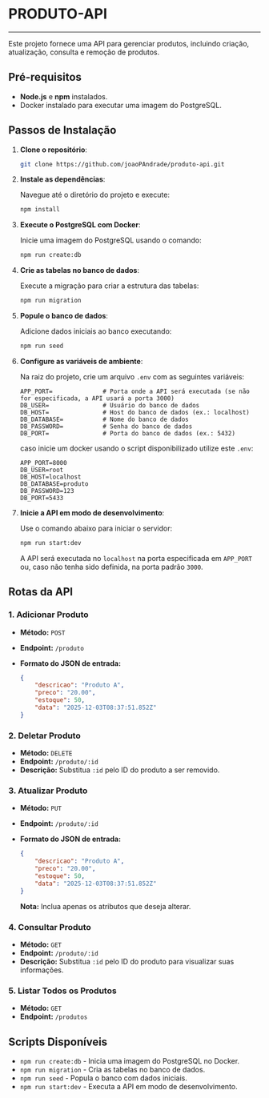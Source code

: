 # PRODUTO-API
---
Este projeto fornece uma API para gerenciar produtos, incluindo criação, atualização, consulta e remoção de produtos.

## Pré-requisitos

- **Node.js** e **npm** instalados.
- Docker instalado para executar uma imagem do PostgreSQL.

## Passos de Instalação

1. **Clone o repositório**:

   ```bash
   git clone https://github.com/joaoPAndrade/produto-api.git
   ```

2. **Instale as dependências**:

   Navegue até o diretório do projeto e execute:
   
   ```bash
   npm install
   ```

3. **Execute o PostgreSQL com Docker**:

   Inicie uma imagem do PostgreSQL usando o comando:

   ```bash
   npm run create:db
   ```

4. **Crie as tabelas no banco de dados**:

   Execute a migração para criar a estrutura das tabelas:

   ```bash
   npm run migration
   ```

5. **Popule o banco de dados**:

   Adicione dados iniciais ao banco executando:

   ```bash
   npm run seed
   ```

6. **Configure as variáveis de ambiente**:

   Na raiz do projeto, crie um arquivo `.env` com as seguintes variáveis:

   ```env
   APP_PORT=              # Porta onde a API será executada (se não for especificada, a API usará a porta 3000)
   DB_USER=               # Usuário do banco de dados
   DB_HOST=               # Host do banco de dados (ex.: localhost)
   DB_DATABASE=           # Nome do banco de dados
   DB_PASSWORD=           # Senha do banco de dados
   DB_PORT=               # Porta do banco de dados (ex.: 5432)
   ```
   caso inicie um docker usando o script disponibilizado utilize este `.env`:
   ```env
   APP_PORT=8000
   DB_USER=root
   DB_HOST=localhost
   DB_DATABASE=produto
   DB_PASSWORD=123
   DB_PORT=5433
   ```

7. **Inicie a API em modo de desenvolvimento**:

   Use o comando abaixo para iniciar o servidor:

   ```bash
   npm run start:dev
   ```

   A API será executada no `localhost` na porta especificada em `APP_PORT` ou, caso não tenha sido definida, na porta padrão `3000`.

## Rotas da API

### 1. Adicionar Produto

- **Método:** `POST`
- **Endpoint:** `/produto`
- **Formato do JSON de entrada:**

   ```json
   {
       "descricao": "Produto A",
       "preco": "20.00",
       "estoque": 50,
       "data": "2025-12-03T08:37:51.852Z"
   }
   ```

### 2. Deletar Produto

- **Método:** `DELETE`
- **Endpoint:** `/produto/:id`
- **Descrição:** Substitua `:id` pelo ID do produto a ser removido.

### 3. Atualizar Produto

- **Método:** `PUT`
- **Endpoint:** `/produto/:id`
- **Formato do JSON de entrada:**

   ```json
   {
       "descricao": "Produto A",
       "preco": "20.00",
       "estoque": 50,
       "data": "2025-12-03T08:37:51.852Z"
   }
   ```
   **Nota:** Inclua apenas os atributos que deseja alterar.

### 4. Consultar Produto

- **Método:** `GET`
- **Endpoint:** `/produto/:id`
- **Descrição:** Substitua `:id` pelo ID do produto para visualizar suas informações.

### 5. Listar Todos os Produtos

- **Método:** `GET`
- **Endpoint:** `/produtos`

## Scripts Disponíveis

- `npm run create:db` - Inicia uma imagem do PostgreSQL no Docker.
- `npm run migration` - Cria as tabelas no banco de dados.
- `npm run seed` - Popula o banco com dados iniciais.
- `npm run start:dev` - Executa a API em modo de desenvolvimento.
